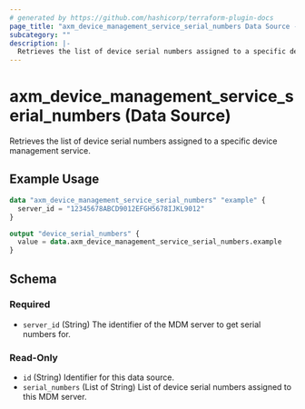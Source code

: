 ```yaml
---
# generated by https://github.com/hashicorp/terraform-plugin-docs
page_title: "axm_device_management_service_serial_numbers Data Source - terraform-provider-axm"
subcategory: ""
description: |-
  Retrieves the list of device serial numbers assigned to a specific device management service.
---
```


# axm_device_management_service_serial_numbers (Data Source)

Retrieves the list of device serial numbers assigned to a specific device management service.

## Example Usage

```terraform
data "axm_device_management_service_serial_numbers" "example" {
  server_id = "12345678ABCD9012EFGH5678IJKL9012"
}

output "device_serial_numbers" {
  value = data.axm_device_management_service_serial_numbers.example
}
```

<!-- schema generated by tfplugindocs -->
## Schema

### Required

- `server_id` (String) The identifier of the MDM server to get serial numbers for.

### Read-Only

- `id` (String) Identifier for this data source.
- `serial_numbers` (List of String) List of device serial numbers assigned to this MDM server.

